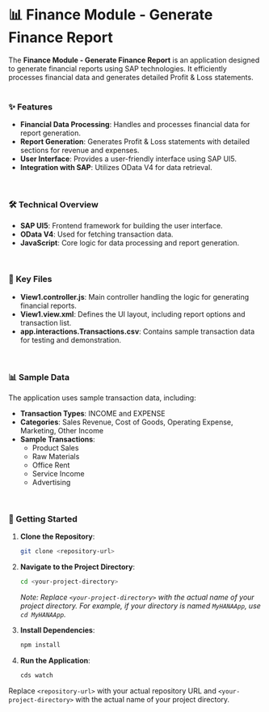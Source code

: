 # 📊 Finance Module - Generate Finance Report
The **Finance Module - Generate Finance Report** is an application designed to generate financial reports using SAP technologies. It efficiently processes financial data and generates detailed Profit & Loss statements.
<br><br>

### ✨ Features
- **Financial Data Processing**: Handles and processes financial data for report generation.
- **Report Generation**: Generates Profit & Loss statements with detailed sections for revenue and expenses.
- **User Interface**: Provides a user-friendly interface using SAP UI5.
- **Integration with SAP**: Utilizes OData V4 for data retrieval.
<br>

### 🛠️ Technical Overview
- **SAP UI5**: Frontend framework for building the user interface.
- **OData V4**: Used for fetching transaction data.
- **JavaScript**: Core logic for data processing and report generation.
<br>

### 📁 Key Files
- **View1.controller.js**: Main controller handling the logic for generating financial reports.
- **View1.view.xml**: Defines the UI layout, including report options and transaction list.
- **app.interactions.Transactions.csv**: Contains sample transaction data for testing and demonstration.
<br>

### 📊 Sample Data
The application uses sample transaction data, including:
- **Transaction Types**: INCOME and EXPENSE
- **Categories**: Sales Revenue, Cost of Goods, Operating Expense, Marketing, Other Income
- **Sample Transactions**: 
  - Product Sales
  - Raw Materials
  - Office Rent
  - Service Income
  - Advertising
<br>

### 🚀 Getting Started
1. **Clone the Repository**:
   ```bash
   git clone <repository-url>
   ```
2. **Navigate to the Project Directory**:
   ```bash
   cd <your-project-directory>
   ```
   *Note: Replace `<your-project-directory>` with the actual name of your project directory. For example, if your directory is named `MyHANAApp`, use `cd MyHANAApp`.*
   
4. **Install Dependencies**:
   ```bash
   npm install
   ```
5. **Run the Application**:
   ```bash
   cds watch
   ```
Replace `<repository-url>` with your actual repository URL and `<your-project-directory>` with the actual name of your project directory.
<br>
